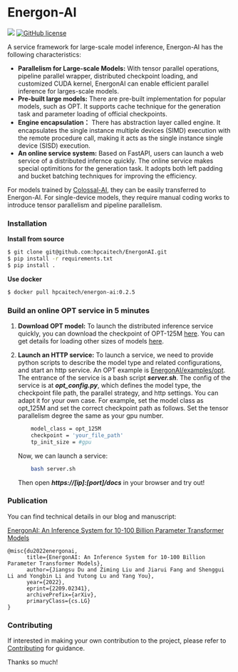 <!-- <div  align="center">    
    <img src="https://user-images.githubusercontent.com/12018307/170214566-b611b131-fff1-41c0-9447-786a8a6f0bac.png" width = "600" height = "148" alt="Architecture" align=center />
</div> -->
# Energon-AI

![](https://img.shields.io/badge/Made%20with-ColossalAI-blueviolet?style=flat)
[![GitHub license](https://img.shields.io/github/license/hpcaitech/FastFold)](https://github.com/hpcaitech/ColossalAI-Inference/blob/main/LICENSE)

A service framework for large-scale model inference, Energon-AI has the following characteristics:

- **Parallelism for Large-scale Models:** With tensor parallel operations, pipeline parallel wrapper, distributed checkpoint loading, and customized CUDA kernel, EnergonAI can enable efficient parallel inference for larges-scale models.
- **Pre-built large models:** There are pre-built implementation for popular models, such as OPT. It supports cache technique for the generation task and parameter loading of official checkpoints.
- **Engine encapsulation：** There has abstraction layer called engine. It encapsulates the single instance multiple devices (SIMD) execution with the remote procedure call, making it acts as the single instance single device (SISD) execution.
- **An online service system:** Based on FastAPI, users can launch a web service of a distributed infernce quickly. The online service makes special optimitions for the generation task. It adopts both left padding and bucket batching techniques for improving the efficiency.

For models trained by [Colossal-AI](https://github.com/hpcaitech/ColossalAI), they can be easily transferred to Energon-AI.
For single-device models, they require manual coding works to introduce tensor parallelism and pipeline parallelism.


### Installation
**Install from source**
``` bash
$ git clone git@github.com:hpcaitech/EnergonAI.git
$ pip install -r requirements.txt
$ pip install .
```
**Use docker**
``` bash
$ docker pull hpcaitech/energon-ai:0.2.5
```


### Build an online OPT service in 5 minutes

1. **Download OPT model:**
  To launch the distributed inference service quickly, you can download the checkpoint of OPT-125M [here](https://huggingface.co/patrickvonplaten/opt_metaseq_125m/blob/main/model/restored.pt). You can get details for loading other sizes of models [here](https://github.com/hpcaitech/EnergonAI/tree/main/examples/opt/script).

2. **Launch an HTTP service:**
To launch a service, we need to provide python scripts to describe the model type and related configurations, and start an http service.
An OPT example is [EnergonAI/examples/opt](https://github.com/hpcaitech/EnergonAI/tree/main/examples/opt).  
The entrance of the service is a bash script ***server.sh***.
The config of the service is at ***opt_config.py***, which defines the model type, the checkpoint file path, the parallel strategy, and http settings. You can adapt it for your own case.
For example, set the model class as opt_125M and set the correct checkpoint path as follows. Set the tensor parallelism degree the same as your gpu number.
    ```bash
        model_class = opt_125M
        checkpoint = 'your_file_path'
        tp_init_size = #gpu
    ```
    Now, we can launch a service:

    ```bash
        bash server.sh
    ```

    Then open ***https://[ip]:[port]/docs*** in your browser and try out!


### Publication
You can find technical details in our blog and manuscript:

[EnergonAI: An Inference System for 10-100 Billion Parameter Transformer Models](https://arxiv.org/pdf/2209.02341.pdf)

```
@misc{du2022energonai, 
      title={EnergonAI: An Inference System for 10-100 Billion Parameter Transformer Models}, 
      author={Jiangsu Du and Ziming Liu and Jiarui Fang and Shenggui Li and Yongbin Li and Yutong Lu and Yang You},
      year={2022},
      eprint={2209.02341},
      archivePrefix={arXiv},
      primaryClass={cs.LG}
}
```

### Contributing

If interested in making your own contribution to the project, please refer to [Contributing](./CONTRIBUTING.md) for guidance.

Thanks so much!



<!-- ### Large-scale Model Inference Performance
#### Scaling Ability

Here GPT3-12-layers in FP16 is adopted.  
Here a node with 8 A100 80 GB GPUs is adopted. GPUs are fully connected with NvLink.   
Energon-AI adopts the redundant computation elimination method. The method is first raised in [EffectiveTransformer](https://github.com/bytedance/effective_transformer), and our implementation refers to [TurboTransformer](https://github.com/Tencent/TurboTransformers/blob/master/turbo_transformers/layers/kernels/gpu_transpose_kernel.cu).  
Here the sequence length is set the half of the padding length.
<div  align="center">    
    <img src="https://user-images.githubusercontent.com/12018307/168971637-ffd1d6ba-44bb-4043-a275-3dc2a008c048.png" width = "600" height = "240" alt="Architecture" align=center />
</div>

#### Latency
Here GPT3 in FP16 is adopted.  
Here a node with 8 A100 80 GB GPUs is adopted. Every two GPUs are connected with NvLink.  
Here the sequence length is set the half of the padding length when using redundant computation elimination method, which is the Energon-AI(RM).  
Here FasterTransformer is adopted in comparison and it does not support the redundant computation elimination method in the distributed execution.
<div  align="center">    
    <img src="https://user-images.githubusercontent.com/12018307/169728315-8ac95e4f-3e81-44e5-b82b-5873ffe85351.png" width = "600" height = "300" alt="Architecture" align=center />
</div>

#### Batching
Energon-AI dynamically selects the batch processing with the highest priority regarding the waiting time, batch size, batch expansion possibility (based on the sentence length after padding).
Our dynamic batching method is inspired by the DP algorithm from [TurboTransformer](https://dl.acm.org/doi/10.1145/3437801.3441578).  
Here FIFO batching is selected in comparison.
<div  align="center">    
    <img src="https://user-images.githubusercontent.com/12018307/170616782-18fae36f-75cd-4e7b-bc0b-c8998be1e540.png" width = "400" height = "100" alt="Architecture" align=center />
</div>

### Technical Overview

<div  align="center">    
    <img src="https://user-images.githubusercontent.com/12018307/168971629-6df3232b-85a7-43ce-95df-f067e7e5959c.png" width = "480" height = "500" alt="Architecture" align=center />
</div> -->

<!-- ### Cite us
Cite this paper, if you use EnergonAI in your research publication. -->


<!-- ### Launch an http service using docker
``` bash
bash ./docker/launch.sh
``` -->


<!-- ### Huggingface GPT2 Generation Task Case

``` bash
# Download checkpoint
$ wget https://huggingface.co/gpt2/blob/main/pytorch_model.bin
# Download files for tokenizer
$ wget https://huggingface.co/gpt2/blob/main/tokenizer.json
$ wget https://huggingface.co/gpt2/blob/main/vocab.json
$ wget https://huggingface.co/gpt2/blob/main/merges.txt

# Launch the service
export PYTHONPATH=~/EnergonAI/examples/hf_gpt2
energonai service init --config_file=~/EnergonAI/hf_gpt2/hf_gpt2_config.py

# Request for the service
Method 1: 
    FastAPI provides an automatic API docs, you can forward 
    http://127.0.0.1:8005/docs and make request with the graphical interface.
Method 2:
    curl -X 'GET' \
    'http://127.0.0.1:8005/run_hf_gpt2/I%20do%20not?max_seq_length=16' \
    -H 'accept: application/json'  -->
```